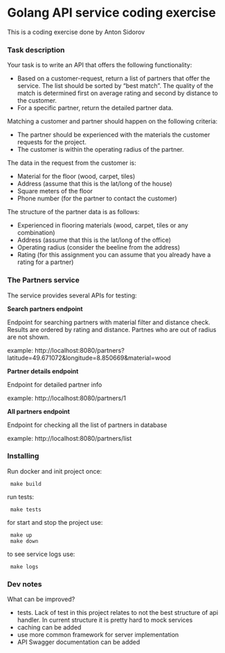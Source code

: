 # Golang API service coding exercise
This is a coding exercise done by Anton Sidorov

### Task description
Your task is to write an API that offers the following functionality:
- Based on a customer-request, return a list of partners that offer the service. The list
should be sorted by “best match”. The quality of the match is determined first on
average rating and second by distance to the customer.
- For a specific partner, return the detailed partner data.

Matching a customer and partner should happen on the following criteria:
- The partner should be experienced with the materials the customer requests for the
  project.
- The customer is within the operating radius of the partner.

The data in the request from the customer is:
- Material for the floor (wood, carpet, tiles)
- Address (assume that this is the lat/long of the house)
- Square meters of the floor
- Phone number (for the partner to contact the customer)

The structure of the partner data is as follows:
- Experienced in flooring materials (wood, carpet, tiles or any combination)
- Address (assume that this is the lat/long of the office)
- Operating radius (consider the beeline from the address)
- Rating (for this assignment you can assume that you already have a rating for a
partner)

### The Partners service
The service provides several APIs for testing:

**Search partners endpoint**

Endpoint for searching partners with material filter and distance check. Results are ordered by rating and distance. Partnes who are out of radius are not shown.

example: http://localhost:8080/partners?latitude=49.671072&longitude=8.850669&material=wood

**Partner details endpoint**

Endpoint for detailed partner info

example: http://localhost:8080/partners/1

**All partners endpoint**

Endpoint for checking all the list of partners in database

example: http://localhost:8080/partners/list 

### Installing

Run docker and init project once:
```
 make build
```

run tests:
```
 make tests
```

for start and stop the project use:
```
 make up
 make down
```

to see service logs use:
```
 make logs
```

### Dev notes
What can be improved?
- tests. Lack of test in this project relates to not the best structure of api handler. 
  In current structure it is pretty hard to mock services
- caching can be added
- use more common framework for server implementation
- API Swagger documentation can be added
